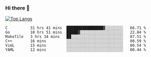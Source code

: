 ### Hi there 👋

<!--
**3Xpl0it3r/3Xpl0it3r** is a ✨ _special_ ✨ repository because its `README.md` (this file) appears on your GitHub profile.

Here are some ideas to get you started:

- 🔭 I’m currently working on ...
- 🌱 I’m currently learning ...
- 👯 I’m looking to collaborate on ...
- 🤔 I’m looking for help with ...
- 💬 Ask me about ...
- 📫 How to reach me: ...
- 😄 Pronouns: ...
- ⚡ Fun fact: ...
-->


[![Top Langs](https://github-readme-stats.vercel.app/api/top-langs/?username=3Xpl0it3r&layout=compact)](https://github.com/3Xpl0it3r/3Xpl0it3r)

<!--START_SECTION:waka-->

```text
C          31 hrs 41 mins  ████████████████▓░░░░░░░░   66.71 %
Go         10 hrs 51 mins  █████▓░░░░░░░░░░░░░░░░░░░   22.84 %
Makefile   3 hrs 34 mins   ██░░░░░░░░░░░░░░░░░░░░░░░   07.51 %
C++        16 mins         ░░░░░░░░░░░░░░░░░░░░░░░░░   00.59 %
VimL       15 mins         ░░░░░░░░░░░░░░░░░░░░░░░░░   00.54 %
YAML       12 mins         ░░░░░░░░░░░░░░░░░░░░░░░░░   00.44 %
```

<!--END_SECTION:waka-->
